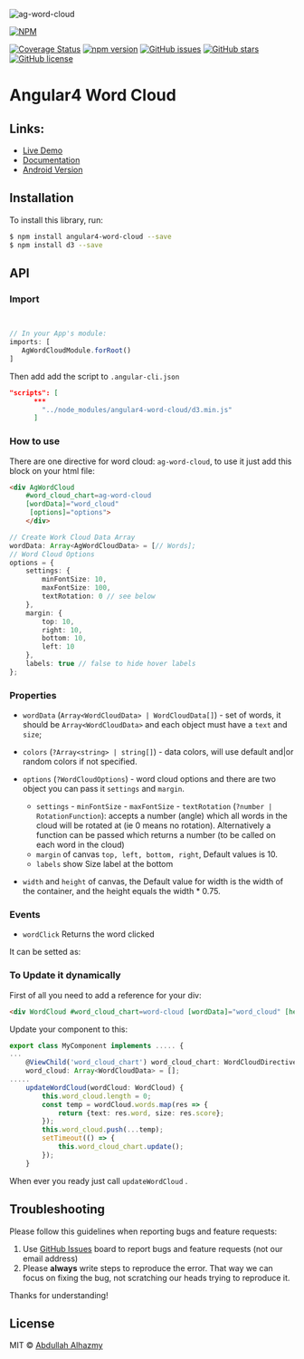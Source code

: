 ![ag-word-cloud](https://user-images.githubusercontent.com/4659608/30762233-d4a36136-9fe9-11e7-8788-831558cae077.png)

[![NPM](https://nodei.co/npm/angular4-word-cloud.png?compact=true)](https://nodei.co/npm/angular4-word-cloud/)


[![Coverage Status](https://coveralls.io/repos/github/alhazmy13/Angular4-word-cloud/badge.svg?branch=master)](https://coveralls.io/github/alhazmy13/Angular4-word-cloud?branch=master)
[![npm version](https://badge.fury.io/js/angular4-word-cloud.svg)](http://badge.fury.io/js/angular4-word-cloud)
[![GitHub issues](https://img.shields.io/github/issues/alhazmy13/angular4-word-cloud.svg)](https://github.com/mattlewis92/angular-calendar/issues)
[![GitHub stars](https://img.shields.io/github/stars/alhazmy13/angular4-word-cloud.svg)](https://github.com/alhazmy13/angular4-word-cloud/stargazers)
[![GitHub license](https://img.shields.io/badge/license-MIT-blue.svg)](https://raw.githubusercontent.com/alhazmy13/angular4-word-cloud/master/LICENSE)


# Angular4 Word Cloud
## Links:

+ [Live Demo](https://embed.plnkr.co/hSoU4QbvVmKCdnG9Tw1h/)
+ [Documentation](https://alhazmy13.github.io/Angular4-word-cloud/index.html)
+ [Android Version](https://github.com/alhazmy13/AndroidWordCloud)


## Installation

To install this library, run:

```bash
$ npm install angular4-word-cloud --save
$ npm install d3 --save
```

## API

### Import
```typescript


// In your App's module:
imports: [
   AgWordCloudModule.forRoot()
]
```

Then add add the script to `.angular-cli.json`


```json
"scripts": [
      ***
        "../node_modules/angular4-word-cloud/d3.min.js"
      ]
```

### How to use
There are one directive for word cloud: `ag-word-cloud`, to use it just add this block on your html file:

```html
<div AgWordCloud 
	#word_cloud_chart=ag-word-cloud 
	[wordData]="word_cloud"
	 [options]="options">
	</div>
```


```.ts
// Create Work Cloud Data Array
wordData: Array<AgWordCloudData> = [// Words];
// Word Cloud Options
options = {
	settings: {
		minFontSize: 10,
		maxFontSize: 100,
		textRotation: 0 // see below
	},
	margin: {
		top: 10,
		right: 10,
		bottom: 10,
		left: 10
	},
	labels: true // false to hide hover labels
};
```

### Properties


- `wordData` (`Array<WordCloudData> | WordCloudData[]`) -  set of words, it should be `Array<WordCloudData>` and each object must have a `text` and `size`;
- `colors` (`?Array<string> | string[]`) - data colors, will use default and|or random colors if not specified.
- `options` (`?WordCloudOptions`) - word cloud options and there are two object you can pass it `settings` and `margin`.
    * `settings`
			- `minFontSize`
			- `maxFontSize`
			- `textRotation` (`?number | RotationFunction`):
				accepts a number (angle) which all words in the cloud will be rotated at (ie 0 means no rotation). Alternatively a function can be passed which returns a number (to be called on each word in the cloud)
    * `margin` of canvas `top, left, bottom, right`, Default values is 10.
    * `labels` show Size label at the bottom

- `width` and `height` of canvas, the Default value for width is the width of the container, and the height equals the width * 0.75.

### Events

 - `wordClick` Returns the word clicked

 It can be setted as:

 <div AgWordCloud
   [wordData]="wordData"
   [options]="options"
   (wordClick)="onWordCloudClick($event)" >
 </div>

### To Update it dynamically 
First of all you need to add a reference for your div:

```html
<div WordCloud #word_cloud_chart=word-cloud [wordData]="word_cloud" [height]="300"></div>
```

Update your component to this:

```.ts
export class MyComponent implements ..... {
...
	@ViewChild('word_cloud_chart') word_cloud_chart: WordCloudDirective;
	word_cloud: Array<WordCloudData> = [];
.....
	updateWordCloud(wordCloud: WordCloud) {
		this.word_cloud.length = 0;
		const temp = wordCloud.words.map(res => {
			return {text: res.word, size: res.score};
		});
    	this.word_cloud.push(...temp);
		setTimeout(() => {
			this.word_cloud_chart.update();
		});
	}
```

When ever you ready just call `updateWordCloud` .
## Troubleshooting

Please follow this guidelines when reporting bugs and feature requests:

1. Use [GitHub Issues](https://github.com/alhazmy13/Angular4-word-cloud/issues) board to report bugs and feature requests (not our email address)
2. Please **always** write steps to reproduce the error. That way we can focus on fixing the bug, not scratching our heads trying to reproduce it.

Thanks for understanding!

## License

MIT © [Abdullah Alhazmy](mailto:me@alhazmy13.net)
